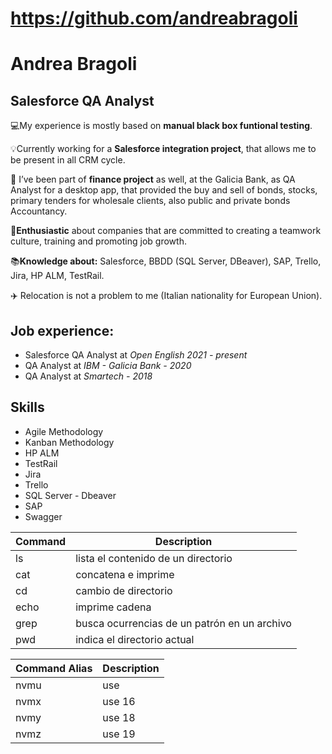 # https://github.com/andreabragoli
# Andrea Bragoli
## Salesforce QA Analyst

💻My experience is mostly based on **manual black box funtional testing**.

💡Currently working for a **Salesforce integration project**, that allows me to be present in all CRM cycle.

💾 I’ve been part of **finance project** as well, at the Galicia Bank, as QA Analyst for a desktop app, that provided the buy and sell of bonds, stocks, primary tenders for wholesale clients, also public and private bonds Accountancy.

🔎**Enthusiastic** about companies that are committed to creating a teamwork culture, training and promoting job growth.

📚**Knowledge about:** Salesforce, BBDD (SQL Server, DBeaver), SAP, Trello, Jira, HP ALM, TestRail.

✈️ Relocation is not a problem to me  (Italian nationality for European Union).


## Job experience:

* Salesforce QA Analyst at *Open English 2021 - present*
* QA Analyst at *IBM -  Galicia Bank - 2020*
* QA Analyst at *Smartech - 2018*

## Skills

* Agile Methodology
* Kanban Methodology
* HP ALM
* TestRail
* Jira
* Trello
* SQL Server - Dbeaver
* SAP
* Swagger 




| Command | Description |
| ------ | ------ |
| ls | lista el contenido de un directorio |
| cat | concatena e imprime |
| cd | cambio de directorio |
| echo | imprime cadena |
| grep | busca ocurrencias de un patrón en un archivo |
| pwd | indica el directorio actual |

| Command Alias | Description |
| ------ | ------ |
| nvmu | use |
| nvmx | use 16 |
| nvmy | use 18 |
| nvmz | use 19 |
